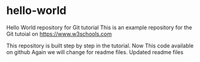 # hello-world
Hello World repository for Git tutorial
This is an example repository for the Git tutoial on https://www.w3schools.com

This repository is built step by step in the tutorial.
Now This code available on github
Again we will change for readme files.
Updated readme files
